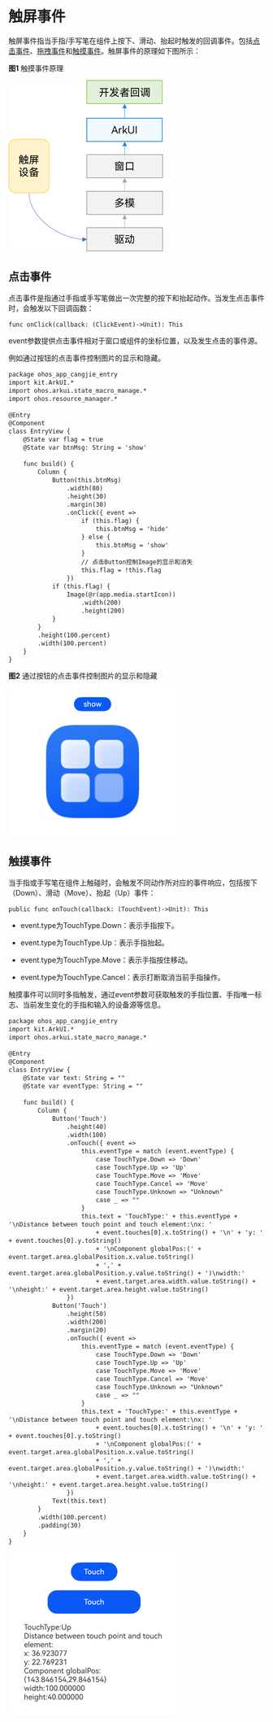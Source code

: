 # 触屏事件

触屏事件指当手指/手写笔在组件上按下、滑动、抬起时触发的回调事件。包括[点击事件](#点击事件)、[拖拽事件](./../../../API_Reference/source_zh_cn/arkui-cj/cj-universal-event-drag.md)和[触摸事件](#触摸事件)。触屏事件的原理如下图所示：

**图1** 触摸事件原理

![touchEvent](./figures/touchEvent.png)

## 点击事件

点击事件是指通过手指或手写笔做出一次完整的按下和抬起动作。当发生点击事件时，会触发以下回调函数：

```cangjie
func onClick(callback: (ClickEvent)->Unit): This
```

event参数提供点击事件相对于窗口或组件的坐标位置，以及发生点击的事件源。

例如通过按钮的点击事件控制图片的显示和隐藏。

 <!-- run -->

```cangjie
package ohos_app_cangjie_entry
import kit.ArkUI.*
import ohos.arkui.state_macro_manage.*
import ohos.resource_manager.*

@Entry
@Component
class EntryView {
    @State var flag = true
    @State var btnMsg: String = 'show'

    func build() {
        Column {
            Button(this.btnMsg)
                .width(80)
                .height(30)
                .margin(30)
                .onClick({ event =>
                    if (this.flag) {
                        this.btnMsg = 'hide'
                    } else {
                        this.btnMsg = 'show'
                    }
                    // 点击Button控制Image的显示和消失
                    this.flag = !this.flag
                })
            if (this.flag) {
                Image(@r(app.media.startIcon))
                    .width(200)
                    .height(200)
            }
        }
        .height(100.percent)
        .width(100.percent)
    }
}
```

**图2** 通过按钮的点击事件控制图片的显示和隐藏

![ClickEventControl.gif](./figures/ClickEventControl.gif)

## 触摸事件

当手指或手写笔在组件上触碰时，会触发不同动作所对应的事件响应，包括按下（Down）、滑动（Move）、抬起（Up）事件：

```cangjie
public func onTouch(callback: (TouchEvent)->Unit): This
```

- event.type为TouchType.Down：表示手指按下。

- event.type为TouchType.Up：表示手指抬起。

- event.type为TouchType.Move：表示手指按住移动。

- event.type为TouchType.Cancel：表示打断取消当前手指操作。

触摸事件可以同时多指触发，通过event参数可获取触发的手指位置、手指唯一标志、当前发生变化的手指和输入的设备源等信息。

 <!-- run -->

```cangjie
package ohos_app_cangjie_entry
import kit.ArkUI.*
import ohos.arkui.state_macro_manage.*

@Entry
@Component
class EntryView {
    @State var text: String = ""
    @State var eventType: String = ""

    func build() {
        Column {
            Button('Touch')
                .height(40)
                .width(100)
                .onTouch({ event =>
                    this.eventType = match (event.eventType) {
                        case TouchType.Down => 'Down'
                        case TouchType.Up => 'Up'
                        case TouchType.Move => 'Move'
                        case TouchType.Cancel => 'Move'
                        case TouchType.Unknown => "Unknown"
                        case _ => ""
                    }
                    this.text = 'TouchType:' + this.eventType + '\nDistance between touch point and touch element:\nx: '
                        + event.touches[0].x.toString() + '\n' + 'y: ' + event.touches[0].y.toString()
                        + '\nComponent globalPos:(' + event.target.area.globalPosition.x.value.toString()
                        + ',' + event.target.area.globalPosition.y.value.toString() + ')\nwidth:'
                        + event.target.area.width.value.toString() + '\nheight:' + event.target.area.height.value.toString()
                })
            Button('Touch')
                .height(50)
                .width(200)
                .margin(20)
                .onTouch({ event =>
                    this.eventType = match (event.eventType) {
                        case TouchType.Down => 'Down'
                        case TouchType.Up => 'Up'
                        case TouchType.Move => 'Move'
                        case TouchType.Cancel => 'Move'
                        case TouchType.Unknown => "Unknown"
                        case _ => ""
                    }
                    this.text = 'TouchType:' + this.eventType + '\nDistance between touch point and touch element:\nx: '
                        + event.touches[0].x.toString() + '\n' + 'y: ' + event.touches[0].y.toString()
                        + '\nComponent globalPos:(' + event.target.area.globalPosition.x.value.toString()
                        + ',' + event.target.area.globalPosition.y.value.toString() + ')\nwidth:'
                        + event.target.area.width.value.toString() + '\nheight:' + event.target.area.height.value.toString()
                })
            Text(this.text)
        }
        .width(100.percent)
        .padding(30)
    }
}
```

![TouchEventControl](./figures/TouchEventControl.gif)

